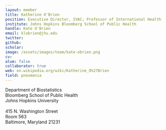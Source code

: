 ```yaml
---
layout: member
title: Katherine O'Brien
position: Executive Director, IVAC; Professor of International Health
institute: Johns Hopkins Bloomberg School of Public Health
handle: Kate O'Brien
email: klobrien@jhu.edu
twitter: 
github: 
scholar: 
image: /assets/images/team/kate-obrien.png
cv: 
alum: false
collaborator: true                               
web: en.wikipedia.org/wiki/Katherine_O%27Brien
field: pneumonia
---
```

Department of Biostatistics <br /> 
Bloomberg School of Public Health<br /> 
Johns Hopkins University <br /> 
 <br /> 
415 N. Washington Street <br /> 
Room 563 <br /> 
Baltimore, Maryland 21231 <br /> 
